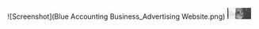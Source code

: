 ![Screenshot](Blue Accounting Business_Advertising Website.png)
<img src="Blue Accounting Business_Advertising Website.png" width="48">
